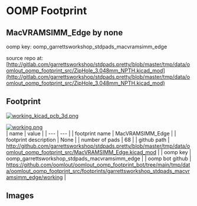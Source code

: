 # OOMP Footprint  
## MacVRAMSIMM_Edge  by none  
  
oomp key: oomp_garrettsworkshop_stdpads_macvramsimm_edge  
  
source repo at: [http://gitlab.com/garrettsworkshop/stdpads.pretty/blob/master/tmp/data/oomlout_oomp_footprint_src/ZipHole_3.048mm_NPTH.kicad_mod](http://gitlab.com/garrettsworkshop/stdpads.pretty/blob/master/tmp/data/oomlout_oomp_footprint_src/ZipHole_3.048mm_NPTH.kicad_mod)  
## Footprint  
  
[![working_kicad_pcb_3d.png](working_kicad_pcb_3d_600.png)](working_kicad_pcb_3d.png)  
  
[![working.png](working_600.png)](working.png)  
| name | value | 
| --- | --- | 
| footprint name | MacVRAMSIMM_Edge | 
| footprint description | None | 
| number of pads | 68 | 
| github path | http://github.com/garrettsworkshop/stdpads.pretty/blob/master/tmp/data/oomlout_oomp_footprint_src/MacVRAMSIMM_Edge.kicad_mod | 
| oomp key | oomp_garrettsworkshop_stdpads_macvramsimm_edge | 
| oomp bot github | https://github.com/oomlout/oomlout_oomp_footprint_bot/tree/main/tmp/data/oomlout_oomp_footprint_src/footprints/garrettsworkshop_stdpads_macvramsimm_edge/working | 
## Images  
